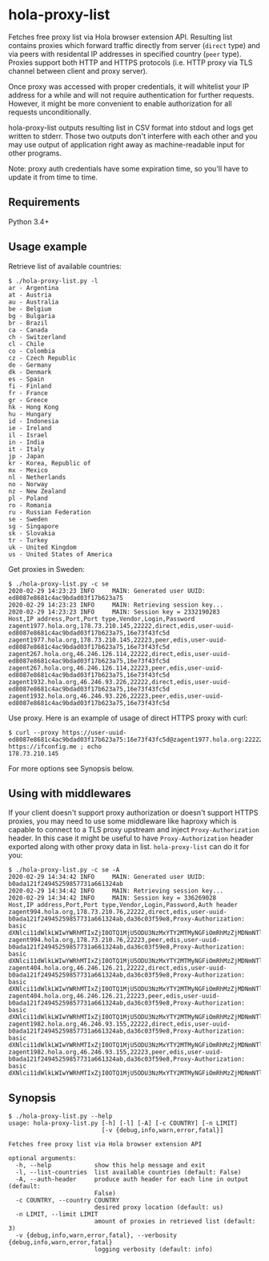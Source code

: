hola-proxy-list
===============

Fetches free proxy list via Hola browser extension API. Resulting list contains proxies which forward traffic directly from server (`direct` type) and via peers with residental IP addresses in specified country (`peer` type). Proxies support both HTTP and HTTPS protocols (i.e. HTTP proxy via TLS channel between client and proxy server).

Once proxy was accessed with proper credentials, it will whitelist your IP address for a while and will not require authentication for further requests. However, it might be more convenient to enable authorization for all requests unconditionally.

hola-proxy-list outputs resulting list in CSV format into stdout and logs get written to stderr. Those two outputs don't interfere with each other and you may use output of application right away as machine-readable input for other programs.

Note: proxy auth credentials have some expiration time, so you'll have to update it from time to time.

## Requirements

Python 3.4+

## Usage example

Retrieve list of available countries:

```
$ ./hola-proxy-list.py -l
ar - Argentina
at - Austria
au - Australia
be - Belgium
bg - Bulgaria
br - Brazil
ca - Canada
ch - Switzerland
cl - Chile
co - Colombia
cz - Czech Republic
de - Germany
dk - Denmark
es - Spain
fi - Finland
fr - France
gr - Greece
hk - Hong Kong
hu - Hungary
id - Indonesia
ie - Ireland
il - Israel
in - India
it - Italy
jp - Japan
kr - Korea, Republic of
mx - Mexico
nl - Netherlands
no - Norway
nz - New Zealand
pl - Poland
ro - Romania
ru - Russian Federation
se - Sweden
sg - Singapore
sk - Slovakia
tr - Turkey
uk - United Kingdom
us - United States of America
```

Get proxies in Sweden:

```
$ ./hola-proxy-list.py -c se
2020-02-29 14:23:23 INFO     MAIN: Generated user UUID: ed8087e8681c4ac9bdad03f17b623a75
2020-02-29 14:23:23 INFO     MAIN: Retrieving session key...
2020-02-29 14:23:23 INFO     MAIN: Session key = 2332190283
Host,IP address,Port,Port type,Vendor,Login,Password
zagent1977.hola.org,178.73.210.145,22222,direct,edis,user-uuid-ed8087e8681c4ac9bdad03f17b623a75,16e73f43fc5d
zagent1977.hola.org,178.73.210.145,22223,peer,edis,user-uuid-ed8087e8681c4ac9bdad03f17b623a75,16e73f43fc5d
zagent267.hola.org,46.246.126.114,22222,direct,edis,user-uuid-ed8087e8681c4ac9bdad03f17b623a75,16e73f43fc5d
zagent267.hola.org,46.246.126.114,22223,peer,edis,user-uuid-ed8087e8681c4ac9bdad03f17b623a75,16e73f43fc5d
zagent1932.hola.org,46.246.93.226,22222,direct,edis,user-uuid-ed8087e8681c4ac9bdad03f17b623a75,16e73f43fc5d
zagent1932.hola.org,46.246.93.226,22223,peer,edis,user-uuid-ed8087e8681c4ac9bdad03f17b623a75,16e73f43fc5d
```

Use proxy. Here is an example of usage of direct HTTPS proxy with curl:

```
$ curl --proxy https://user-uuid-ed8087e8681c4ac9bdad03f17b623a75:16e73f43fc5d@zagent1977.hola.org:22222 https://ifconfig.me ; echo
178.73.210.145
```

For more options see Synopsis below.

## Using with middlewares

If your client doesn't support proxy authorization or doesn't support HTTPS proxies, you may need to use some middleware like haproxy which is capable to connect to a TLS proxy upstream and inject `Proxy-Authorization` header. In this case it might be useful to have `Proxy-Authorization` header exported along with other proxy data in list. `hola-proxy-list` can do it for you:

```
$ ./hola-proxy-list.py -c se -A
2020-02-29 14:34:42 INFO     MAIN: Generated user UUID: b0ada121f24945259857731a661324ab
2020-02-29 14:34:42 INFO     MAIN: Retrieving session key...
2020-02-29 14:34:42 INFO     MAIN: Session key = 336269028
Host,IP address,Port,Port type,Vendor,Login,Password,Auth header
zagent994.hola.org,178.73.210.76,22222,direct,edis,user-uuid-b0ada121f24945259857731a661324ab,da36c03f59e8,Proxy-Authorization: basic dXNlci11dWlkLWIwYWRhMTIxZjI0OTQ1MjU5ODU3NzMxYTY2MTMyNGFiOmRhMzZjMDNmNTllOA==
zagent994.hola.org,178.73.210.76,22223,peer,edis,user-uuid-b0ada121f24945259857731a661324ab,da36c03f59e8,Proxy-Authorization: basic dXNlci11dWlkLWIwYWRhMTIxZjI0OTQ1MjU5ODU3NzMxYTY2MTMyNGFiOmRhMzZjMDNmNTllOA==
zagent404.hola.org,46.246.126.21,22222,direct,edis,user-uuid-b0ada121f24945259857731a661324ab,da36c03f59e8,Proxy-Authorization: basic dXNlci11dWlkLWIwYWRhMTIxZjI0OTQ1MjU5ODU3NzMxYTY2MTMyNGFiOmRhMzZjMDNmNTllOA==
zagent404.hola.org,46.246.126.21,22223,peer,edis,user-uuid-b0ada121f24945259857731a661324ab,da36c03f59e8,Proxy-Authorization: basic dXNlci11dWlkLWIwYWRhMTIxZjI0OTQ1MjU5ODU3NzMxYTY2MTMyNGFiOmRhMzZjMDNmNTllOA==
zagent1982.hola.org,46.246.93.155,22222,direct,edis,user-uuid-b0ada121f24945259857731a661324ab,da36c03f59e8,Proxy-Authorization: basic dXNlci11dWlkLWIwYWRhMTIxZjI0OTQ1MjU5ODU3NzMxYTY2MTMyNGFiOmRhMzZjMDNmNTllOA==
zagent1982.hola.org,46.246.93.155,22223,peer,edis,user-uuid-b0ada121f24945259857731a661324ab,da36c03f59e8,Proxy-Authorization: basic dXNlci11dWlkLWIwYWRhMTIxZjI0OTQ1MjU5ODU3NzMxYTY2MTMyNGFiOmRhMzZjMDNmNTllOA==
```

## Synopsis

```
$ ./hola-proxy-list.py --help
usage: hola-proxy-list.py [-h] [-l] [-A] [-c COUNTRY] [-n LIMIT]
                          [-v {debug,info,warn,error,fatal}]

Fetches free proxy list via Hola browser extension API

optional arguments:
  -h, --help            show this help message and exit
  -l, --list-countries  list available countries (default: False)
  -A, --auth-header     produce auth header for each line in output (default:
                        False)
  -c COUNTRY, --country COUNTRY
                        desired proxy location (default: us)
  -n LIMIT, --limit LIMIT
                        amount of proxies in retrieved list (default: 3)
  -v {debug,info,warn,error,fatal}, --verbosity {debug,info,warn,error,fatal}
                        logging verbosity (default: info)
```
